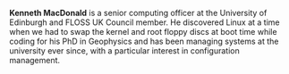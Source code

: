 **Kenneth MacDonald** is a senior computing officer at the University of
Edinburgh and FLOSS UK Council member. He discovered Linux at a time when we
had to swap the kernel and root floppy discs at boot time while coding for his
PhD in Geophysics and has been managing systems at the university ever since,
with a particular interest in configuration management.
